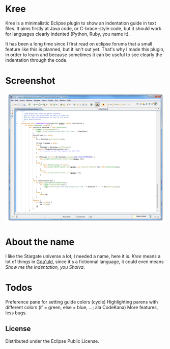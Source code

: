 # Kree

Kree is a minimalistic Eclipse plugin to show an indentation guide in text files. It aims firstly at Java code, or C-brace-style code, but it should work for languages clearly indented (Python, Ruby, you name it).

It has been a long time since I first read on eclipse forums that a small feature like this is planned, but it isn't out yet.
That's why I made this plugin, in order to learn and because sometimes it can be useful to see clearly the indentation through the code.

# Screenshot

[![On Windows](https://github.com/agrison/kree/raw/master/doc/screens/win1.small.png)](https://github.com/agrison/kree/raw/master/doc/screens/win1.png)

# About the name

I like the Stargate universe a lot, I needed a name, here it is. 
*Kree* means a lot of things in [Goa'uld](http://en.wikipedia.org/wiki/Goa'uld), since it's a fictionnal language, it could even means *Show me the indentation, you Sholva*.

# Todos

Preference pane for setting guide colors (cycle)
Highlighting parens with different colors (if = green, else = blue, ...; ala CodeKana)
More features, less bugs.

## License

Distributed under the Eclipse Public License.

